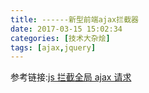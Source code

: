 ```yaml
---
title: ------新型前端ajax拦截器
date: 2017-03-15 15:02:34
categories: [技术大杂烩]
tags: [ajax,jquery]
---
```


参考链接:[js 拦截全局 ajax 请求](https://juejin.im/post/58c91dff2f301e007e31afac)